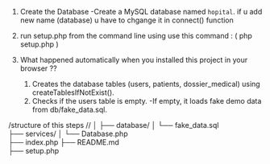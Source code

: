 
 1. Create the Database
       -Create a MySQL database named `hopital`.
         if u add new name (database) u have to chgange it in connect() function 
 2.  run setup.php from the command line using 
       use this command :  ( php setup.php )


 3. What happened automatically when you installed this project in your browser ??
       1. Creates the database tables (users, patients, dossier_medical) using createTablesIfNotExist().
       2. Checks if the users table is empty.
          -If empty, it loads fake demo data from db/fake_data.sql.

  



 /structure of this steps //
│
├── database/
│   └── fake_data.sql       
├── services/
│   └── Database.php        
├── index.php
├── README.md   
├── setup.php                 